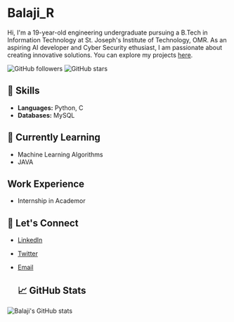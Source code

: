 # Balaji_R

Hi, I'm a 19-year-old engineering undergraduate pursuing a B.Tech in Information Technology at St. Joseph's Institute of Technology, OMR. As an aspiring AI developer and Cyber Security ethusiast, I am passionate about creating innovative solutions. You can explore my projects [here](#).

![GitHub followers](https://img.shields.io/github/followers/CodeExplorer-23?label=Follow&style=social) ![GitHub stars](https://img.shields.io/github/stars/your-github-username?affiliations=OWNER%2CCOLLABORATOR%2CORGANIZATION_MEMBER&style=social)

## 🔧 Skills
- **Languages:** Python, C
- **Databases:** MySQL

## 🌱 Currently Learning
- Machine Learning Algorithms
- JAVA

## Work Experience
- Internship in Academor

## 💬 Let's Connect
- [LinkedIn](https://www.linkedin.com/in/balaji-ramu-437b51290/)
- [Twitter](https://twitter.com/your-twitter-username)
- [Email](mailto:balajiramu23@gmail.com)

  ## 📈 GitHub Stats
![Balaji's GitHub stats](https://github-readme-stats.vercel.app/api?username=CodeExplorer-23&show_icons=true&theme=radical)
